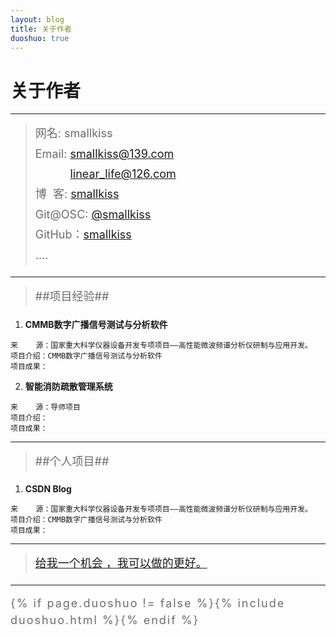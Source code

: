 ```yaml
---
layout: blog
title: 关于作者
duoshuo: true
---
```


<style>
p {
    color: #6D6D6D;
    font-size: 18px;
    line-height: 1.5;
    letter-spacing: 2px;
    margin-top: -10px;
}
hr {
	margin-top: 0;
	margin-bottom: 25px;
}
blockquote p {
    line-height: 1.8;
    letter-spacing: 0px;
}
</style>


# 关于作者

<hr id="line"/>



> 网名: smallkiss   
> Email: <a href="mailto:smallkiss@139.com">smallkiss@139.com</a><br />
&nbsp;&nbsp;&nbsp;&nbsp;&nbsp;&nbsp;&nbsp;&nbsp;&nbsp;&nbsp;&nbsp;<a href="mailto:linear_life@126.com">linear_life@126.com</a>   
> 博&nbsp;&nbsp;客: <a href="http://smallkiss.github.io/">smallkiss</a>  
> Git@OSC: <a href="http://git.oschina.net/smallkiss">@smallkiss</a>  
> GitHub：[smallkiss](https://github.com/smallkiss)  
> ....

---

>##项目经验##

   1. **CMMB数字广播信号测试与分析软件**

	来    源：国家重大科学仪器设备开发专项项目——高性能微波频谱分析仪研制与应用开发。
	项目介绍：CMMB数字广播信号测试与分析软件
	项目成果：
	
   2. **智能消防疏散管理系统**

	来    源：导师项目
	项目介绍：
	项目成果：
	
---

>##个人项目##

   1. **CSDN Blog**
   
	来    源：国家重大科学仪器设备开发专项项目——高性能微波频谱分析仪研制与应用开发。
	项目介绍：CMMB数字广播信号测试与分析软件
	项目成果：
	
---

> [给我一个机会 ，我可以做的更好。](/)

---

{% if page.duoshuo != false %}{% include duoshuo.html %}{% endif %}